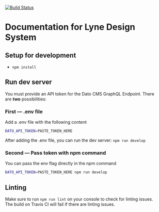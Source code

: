 [![Build Status](https://travis-ci.org/lyne-design-system/lyne-documentation.svg?branch=master)](https://travis-ci.org/lyne-design-system/lyne-documentation)

# Documentation for Lyne Design System

## Setup for development

- `npm install`

## Run dev server

You must provide an API token for the Dato CMS GraphQL Endpoint. There are **two** possibilities:

### First — .env file

Add a .env file with the following content
```bash
DATO_API_TOKEN=PASTE_TOKEN_HERE
```

After adding the .env file, you can run the dev server: `npm run develop`

### Second — Pass token with npm command

You can pass the env flag directly in the npm command
```bash
DATO_API_TOKEN=PASTE_TOKEN_HERE npm run develop
```

## Linting

Make sure to run `npm run lint` on your console to check for linting issues. The build on Travis CI will fail if there are linting issues.
